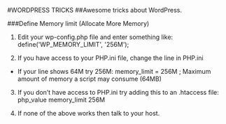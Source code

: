 #WORDPRESS TRICKS
##Awesome tricks about WordPress.

###Define Memory limit (Allocate More Memory)

1. Edit your wp-config.php file and enter something like:
	define('WP_MEMORY_LIMIT', '256M');

2. If you have access to your PHP.ini file, change the line in PHP.ini
- If your line shows 64M try 256M:
	memory_limit = 256M ; Maximum amount of memory a script may consume (64MB)

3. If you don’t have access to PHP.ini try adding this to an .htaccess file:
	php_value memory_limit 256M
	
4. If none of the above works then talk to your host.